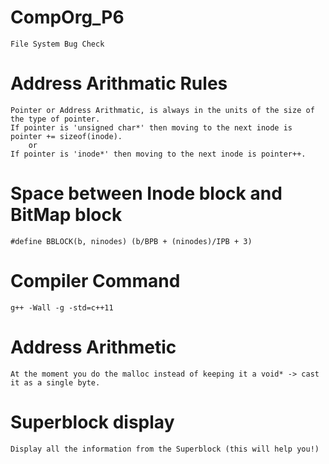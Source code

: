 # CompOrg_P6
    File System Bug Check

# Address Arithmatic Rules
    Pointer or Address Arithmatic, is always in the units of the size of the type of pointer.
    If pointer is 'unsigned char*' then moving to the next inode is pointer += sizeof(inode).
        or
    If pointer is 'inode*' then moving to the next inode is pointer++.

# Space between Inode block and BitMap block
    #define BBLOCK(b, ninodes) (b/BPB + (ninodes)/IPB + 3)

# Compiler Command
    g++ -Wall -g -std=c++11

# Address Arithmetic
    At the moment you do the malloc instead of keeping it a void* -> cast it as a single byte.

# Superblock display
    Display all the information from the Superblock (this will help you!)
